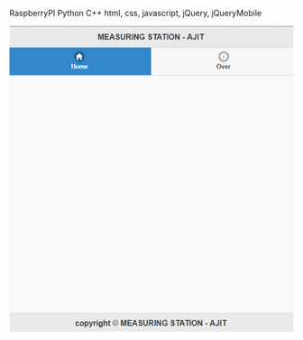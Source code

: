 RaspberryPI
Python
C++
html, css, javascript, jQuery, jQueryMobile


![alt tag](https://github.com/ajitdh/RaspberryPi/blob/master/public/afbeelding/MobileSiteHomePage.PNG)
 
